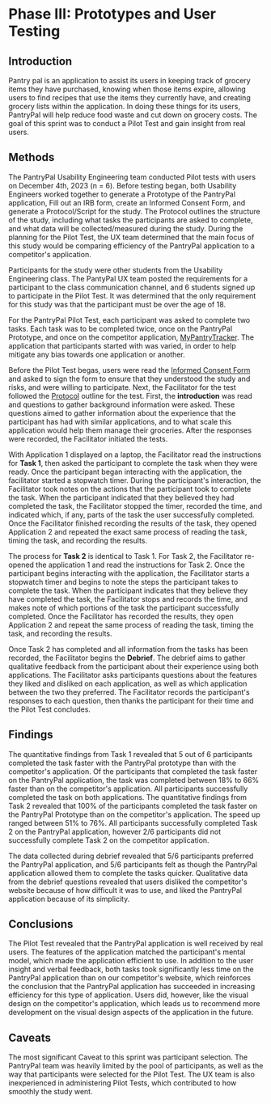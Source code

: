 # Phase III: Prototypes and User Testing

## Introduction

Pantry pal is an application to assist its users in keeping track of grocery items they have purchased, knowing when those items expire, allowing users to find recipes that use the items they currently have, and creating grocery lists within the application. In doing these things for its users, PantryPal will help reduce food waste and cut down on grocery costs. The goal of this sprint was to conduct a Pilot Test and gain insight from real users.

## Methods

The PantryPal Usability Engineering team conducted Pilot tests with users on December 4th, 2023 (n = 6).  Before testing began, both Usability Engineers worked together to generate a Prototype of the PantryPal application, Fill out an IRB form, create an Informed Consent Form, and generate a Protocol/Script for the study.  The Protocol outlines the structure of the study, including what tasks the participants are asked to complete, and what data will be collected/measured during the study.  During the planning for the Pilot Test, the UX team determined that the main focus of this study would be comparing efficiency of the PantryPal application to a competitor's application.  

Participants for the study were other students from the Usability Engineering class.  The PantyPal UX team posted the requirements for a participant to the class communication channel, and 6 students signed up to participate in the Pilot Test. It was determined that the only requirement for this study was that the participant must be over the age of 18.  

For the PantryPal Pilot Test, each participant was asked to complete two tasks.  Each task was to be completed twice, once on the PantryPal Prototype, and once on the competitor application, [MyPantryTracker](https://app.mypantrytracker.com/home).  The application that participants started with was varied, in order to help mitigate any bias towards one application or another. 

 Before the Pilot Test begas, users were read the [Informed Consent Form](Informed_Consent_Form.pdf) and asked to sign the form to ensure that they understood the study and risks, and were willing to participate.   Next, the Facilitator for the test followed the [Protocol](protocol.pdf) outline for the test.  First, the **introduction** was read and questions to gather background information were asked.  These questions aimed to gather information about the experience that the participant has had with similar applications, and to what scale this application would help them manage their groceries.  After the responses were recorded, the Facilitator initiated the tests. 

With Application 1 displayed on a laptop, the Facilitator read the instructions for **Task 1**, then asked the participant to complete the task when they were ready.  Once the participant began interacting with the application, the facilitator started a stopwatch timer.  During the participant's interaction, the Facilitator took notes on the actions that the participant took to complete the task.  When the participant indicated that they believed they had completed the task, the Facilitator stopped the timer, recorded the time, and indicated which, if any, parts of the task the user successfully completed.  Once the Facilitator finished recording the results of the task, they opened Application 2 and repeated the exact same process of reading the task, timing the task, and recording the results.

The process for **Task 2** is identical to Task 1.  For Task 2, the Facilitator re-opened the application 1 and read the instructions for Task 2.  Once the participant begins interacting with the application, the Facilitator starts a stopwatch timer and begins to note the steps the participant takes to complete the task.  When the participant indicates that they believe they have completed the task, the Facilitator stops and records the time, and makes note of which portions of the task the participant successfully completed.  Once the Facilitator has recorded the results, they open Application 2 and repeat the same process of reading the task, timing the task, and recording the results.

Once Task 2 has completed and all information from the tasks has been recorded, the Facilitator begins the **Debrief**.  The debrief aims to gather qualitative feedback from the participant about their experience using both applications.  The Facilitator asks participants questions about the features they liked and disliked on each application, as well as which application between the two they preferred.  The Facilitator records the participant's responses to each question, then thanks the participant for their time and the Pilot Test concludes.

## Findings

The quantitative findings from Task 1 revealed that 5 out of 6 participants completed the task faster with the PantryPal prototype than with the competitor's application.  Of the participants that completed the task faster on the PantryPal application, the task was completed between 18% to 66% faster than on the competitor's application. All participants successfully completed the task on both applications.  The quantitative findings from Task 2 revealed that 100% of the participants completed the task faster on the PantryPal Prototype than on the competitor's application.  The speed up ranged between 51% to 76%.  All participants successfully completed Task 2 on the PantryPal application, however 2/6 participants did not successfully complete Task 2 on the competitor application.  

The data collected during debrief revealed that 5/6 participants preferred the PantryPal application, and 5/6 participants felt as though the PantryPal application allowed them to complete the tasks quicker.  Qualitative data from the debrief questions revealed that users disliked the competitor's website because of how difficult it was to use, and liked the PantryPal application because of its simplicity.

## Conclusions

The Pilot Test revealed that the PantryPal application is well received by real users.  The features of the application matched the participant's mental model, which made the application efficient to use.  In addition to the user insight and verbal feedback, both tasks took significantly less time on the PantryPal application than on our competitor's website, which reinforces the conclusion that the PantryPal application has succeeded in increasing efficiency for this type of application.  Users did, however, like the visual design on the competitor's application, which leads us to recommend more development on the visual design aspects of the application in the future.

## Caveats

The most significant Caveat to this sprint was participant selection.  The PantryPal team was heavily limited by the pool of participants, as well as the way that participants were selected for the Pilot Test.  The UX team is also inexperienced in administering Pilot Tests, which contributed to how smoothly the study went.
